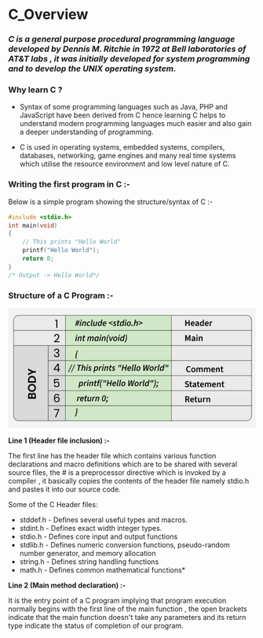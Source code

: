 # C_Overview

### *C is a general purpose procedural programming language developed by Dennis M. Ritchie in 1972 at Bell laboratories of AT&T labs , it was initially developed for system programming and to develop the UNIX operating system.*

### Why learn C ?

* Syntax of some programming languages such as Java, PHP and JavaScript have been derived from C hence learning C helps to understand modern programming languages much easier and also gain a deeper understanding of programming.

* C is used in operating systems, embedded systems, compilers, databases, networking, game engines and many real time systems which utilise the resource environment and low level nature of C.

### Writing the first program in C :-

Below is a simple program showing the structure/syntax of C :-

```C
#include <stdio.h>
int main(void)
{
    // This prints "Hello World"
    printf("Hello World");
    return 0;  
}
/* Output -> Hello World*/
```

### Structure of a C Program :-

![alt text](image.png)

**Line 1 (Header file inclusion) :-**

The first line has the header file which contains various function declarations and macro definitions which are to be shared with several source files, the # is a preprocessor directive which is invoked by a compiler , it basically copies the contents of the header file namely stdio.h and pastes it into our source code.

Some of the C Header files:

* stddef.h - Defines several useful types and macros. 
* stdint.h - Defines exact width integer types.
* stdio.h - Defines core input and output functions
* stdlib.h - Defines numeric conversion functions, pseudo-random number generator, and memory allocation
* string.h - Defines string handling functions
* math.h - Defines common mathematical functions*

**Line 2 (Main method declaration) :-**

It is the entry point of a C program implying that program execution normally begins with the first line of the main function , the open brackets indicate that the main function doesn't take any parameters and its return type indicate the status of completion of our program.

